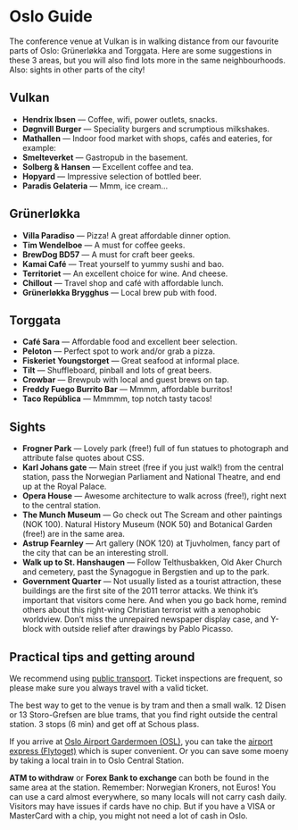 
# Oslo Guide

The conference venue at Vulkan is in walking distance from our favourite parts of Oslo: Grünerløkka and Torggata. Here are some suggestions in these 3 areas, but you will also find lots more in the same neighbourhoods. Also: sights in other parts of the city!

## Vulkan
* **Hendrix Ibsen** — Coffee, wifi, power outlets, snacks.
* **Døgnvill Burger** — Speciality burgers and scrumptious milkshakes.
* **Mathallen** — Indoor food market with shops, cafés and eateries, for example:
* **Smelteverket** — Gastropub in the basement.
* **Solberg & Hansen** — Excellent coffee and tea.
* **Hopyard** — Impressive selection of bottled beer.
* **Paradis Gelateria** — Mmm, ice cream…

## Grünerløkka
* **Villa Paradiso** — Pizza! A great affordable dinner option.
* **Tim Wendelboe** — A must for coffee geeks.
* **BrewDog BD57** — A must for craft beer geeks.
* **Kamai Café** — Treat yourself to yummy sushi and bao.
* **Territoriet** — An excellent choice for wine. And cheese.
* **Chillout** — Travel shop and café with affordable lunch.
* **Grünerløkka Brygghus** — Local brew pub with food.

## Torggata
* **Café Sara** — Affordable food and excellent beer selection.
* **Peloton** — Perfect spot to work and/or grab a pizza.
* **Fiskeriet Youngstorget** — Great seafood at informal place.
* **Tilt** — Shuffleboard, pinball and lots of great beers.
* **Crowbar** — Brewpub with local and guest brews on tap.
* **Freddy Fuego Burrito Bar** — Mmmm, affordable burritos!
* **Taco República** — Mmmmm, top notch tasty tacos!

## Sights
* **Frogner Park** — Lovely park (free!) full of fun statues to photograph and attribute false quotes about CSS.
* **Karl Johans gate** — Main street (free if you just walk!) from the central station, pass the Norwegian Parliament and National Theatre, and end up at the Royal Palace.
* **Opera House** — Awesome architecture to walk across (free!), right next to the central station.
* **The Munch Museum** — Go check out The Scream and other paintings (NOK 100). Natural History Museum (NOK 50) and Botanical Garden (free!) are in the same area.
* **Astrup Fearnley** — Art gallery (NOK 120) at Tjuvholmen, fancy part of the city that can be an interesting stroll.
* **Walk up to St. Hanshaugen** — Follow Telthusbakken, Old Aker Church and 
cemetery, past the Synagogue in Bergstien and up to the park.
* **Government Quarter** — Not usually listed as a tourist attraction, these buildings are the first site of the 2011 terror attacks. We think it’s important that visitors come here. And when you go back home, remind others about this right-wing Christian terrorist with a xenophobic worldview. Don’t miss the unrepaired newspaper display case, and Y-block with outside relief after drawings by Pablo Picasso.

## Practical tips and getting around

We recommend using [public transport](https://ruter.no/en/getting-help/travelling-on-public-transport/). Ticket inspections are frequent, so please make sure you always travel with a valid ticket.

The best way to get to the venue is by tram and then a small walk. 12 Disen or 13 Storo-Grefsen are blue trams, that you find right outside the central station. 3 stops (6 min) and get off at Schous plass.

If you arrive at [Oslo Airport Gardermoen (OSL)](https://avinor.no/en/airport/oslo-airport/), you can take the [airport express (Flytoget)](http://flytoget.no/flytoget_eng/) which is super convenient. Or you can save some moeny by taking a local train in to Oslo Central Station.

**ATM to withdraw** or **Forex Bank to exchange** can both be found in the same area at the station. Remember: Norwegian Kroners, not Euros! You can use a card almost everywhere, so many locals will not carry cash daily. Visitors may have issues if cards have no chip. But if you have a VISA or MasterCard with a chip, you might not need a lot of cash in Oslo.
